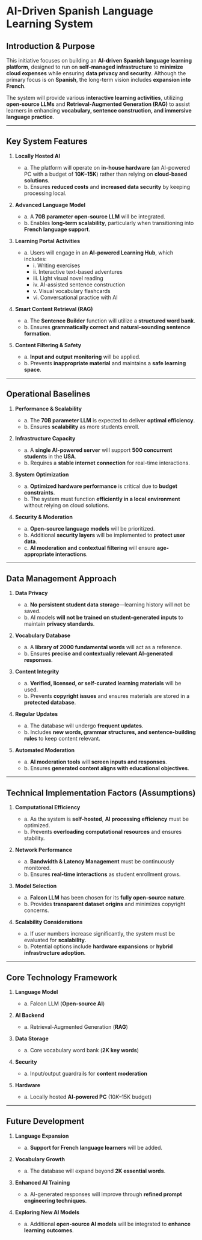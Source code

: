 # **AI-Driven Spanish Language Learning System**  

## **Introduction & Purpose**  
This initiative focuses on building an **AI-driven Spanish language learning platform**, designed to run on **self-managed infrastructure** to **minimize cloud expenses** while ensuring **data privacy and security**. Although the primary focus is on **Spanish**, the long-term vision includes **expansion into French**.  

The system will provide various **interactive learning activities**, utilizing **open-source LLMs** and **Retrieval-Augmented Generation (RAG)** to assist learners in enhancing **vocabulary, sentence construction, and immersive language practice**.  

---

## **Key System Features**  

1. **Locally Hosted AI**  
   - a. The platform will operate on **in-house hardware** (an AI-powered PC with a budget of **$10K–$15K**) rather than relying on **cloud-based solutions**.  
   - b. Ensures **reduced costs** and **increased data security** by keeping processing local.  

2. **Advanced Language Model**  
   - a. A **70B parameter open-source LLM** will be integrated.  
   - b. Enables **long-term scalability**, particularly when transitioning into **French language support**.  

3. **Learning Portal Activities**  
   - a. Users will engage in an **AI-powered Learning Hub**, which includes:  
     - i. Writing exercises  
     - ii. Interactive text-based adventures  
     - iii. Light visual novel reading  
     - iv. AI-assisted sentence construction  
     - v. Visual vocabulary flashcards  
     - vi. Conversational practice with AI  

4. **Smart Content Retrieval (RAG)**  
   - a. The **Sentence Builder** function will utilize a **structured word bank**.  
   - b. Ensures **grammatically correct and natural-sounding sentence formation**.  

5. **Content Filtering & Safety**  
   - a. **Input and output monitoring** will be applied.  
   - b. Prevents **inappropriate material** and maintains a **safe learning space**.  

---

## **Operational Baselines**  

1. **Performance & Scalability**  
   - a. The **70B parameter LLM** is expected to deliver **optimal efficiency**.  
   - b. Ensures **scalability** as more students enroll.  

2. **Infrastructure Capacity**  
   - a. A **single AI-powered server** will support **500 concurrent students** in the **USA**.  
   - b. Requires a **stable internet connection** for real-time interactions.  

3. **System Optimization**  
   - a. **Optimized hardware performance** is critical due to **budget constraints**.  
   - b. The system must function **efficiently in a local environment** without relying on cloud solutions.  

4. **Security & Moderation**  
   - a. **Open-source language models** will be prioritized.  
   - b. Additional **security layers** will be implemented to **protect user data**.  
   - c. **AI moderation and contextual filtering** will ensure **age-appropriate interactions**.  

---

## **Data Management Approach**  

1. **Data Privacy**  
   - a. **No persistent student data storage**—learning history will not be saved.  
   - b. AI models **will not be trained on student-generated inputs** to maintain **privacy standards**.  

2. **Vocabulary Database**  
   - a. A **library of 2000 fundamental words** will act as a reference.  
   - b. Ensures **precise and contextually relevant AI-generated responses**.  

3. **Content Integrity**  
   - a. **Verified, licensed, or self-curated learning materials** will be used.  
   - b. Prevents **copyright issues** and ensures materials are stored in a **protected database**.  

4. **Regular Updates**  
   - a. The database will undergo **frequent updates**.  
   - b. Includes **new words, grammar structures, and sentence-building rules** to keep content relevant.  

5. **Automated Moderation**  
   - a. **AI moderation tools** will **screen inputs and responses**.  
   - b. Ensures **generated content aligns with educational objectives**.  

---

## **Technical Implementation Factors (Assumptions)**  

1. **Computational Efficiency**  
   - a. As the system is **self-hosted**, **AI processing efficiency** must be optimized.  
   - b. Prevents **overloading computational resources** and ensures stability.  

2. **Network Performance**  
   - a. **Bandwidth & Latency Management** must be continuously monitored.  
   - b. Ensures **real-time interactions** as student enrollment grows.  

3. **Model Selection**  
   - a. **Falcon LLM** has been chosen for its **fully open-source nature**.  
   - b. Provides **transparent dataset origins** and minimizes copyright concerns.  

4. **Scalability Considerations**  
   - a. If user numbers increase significantly, the system must be evaluated for **scalability**.  
   - b. Potential options include **hardware expansions** or **hybrid infrastructure adoption**.  

---

## **Core Technology Framework**  

1. **Language Model**  
   - a. Falcon LLM (**Open-source AI**)  

2. **AI Backend**  
   - a. Retrieval-Augmented Generation (**RAG**)  

3. **Data Storage**  
   - a. Core vocabulary word bank (**2K key words**)  

4. **Security**  
   - a. Input/output guardrails for **content moderation**  

5. **Hardware**  
   - a. Locally hosted **AI-powered PC** ($10K–$15K budget)  

---

## **Future Development**  

1. **Language Expansion**  
   - a. **Support for French language learners** will be added.  

2. **Vocabulary Growth**  
   - a. The database will expand beyond **2K essential words**.  

3. **Enhanced AI Training**  
   - a. AI-generated responses will improve through **refined prompt engineering techniques**.  

4. **Exploring New AI Models**  
   - a. Additional **open-source AI models** will be integrated to **enhance learning outcomes**.  


